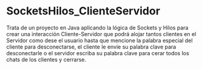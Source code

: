# SocketsHilos_ClienteServidor
Trata de un proyecto en Java aplicando la lógica de Sockets y Hilos para crear una interacción Cliente-Servidor que podrá alojar tantos clientes en el Servidor como dese el usuario hasta que mencione la palabra especial del cliente para desconectarse, el cliente le envie su palabra clave para desconectarle o el servidor escriba su palabra clave para cerar todos los chats de los clientes y cerrarse.
